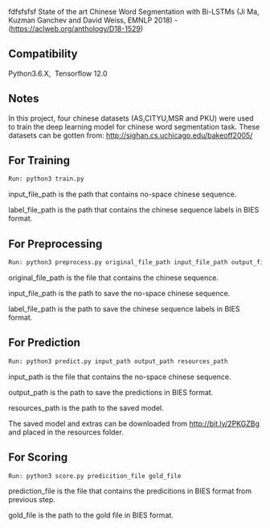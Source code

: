 fdfsfsfsf
State of the art Chinese Word Segmentation with Bi-LSTMs (Ji Ma, Kuzman Ganchev and David Weiss, EMNLP 2018) - (https://aclweb.org/anthology/D18-1529)

## Compatibility

Python3.6.X,&nbsp;&nbsp;Tensorflow 12.0

## Notes

In this project, four chinese datasets (AS,CITYU,MSR and PKU) were used to train the deep learning model for chinese word segmentation task. These datasets can be gotten from: http://sighan.cs.uchicago.edu/bakeoff2005/



## For Training

```bash
Run: python3 train.py
```
input_file_path is the path that contains no-space chinese sequence. &nbsp;

label_file_path is the path that contains the chinese sequence labels in BIES format.

## For Preprocessing

```bash
Run: python3 preprocess.py original_file_path input_file_path output_file_path 
```
original_file_path is the file that contains the chinese sequence. &nbsp;

input_file_path is the path to save the no-space chinese sequence. &nbsp;

label_file_path is the path to save the chinese sequence labels in BIES format.

## For Prediction

```bash
Run: python3 predict.py input_path output_path resources_path
```
input_path is the file that contains the no-space chinese sequence. &nbsp;

output_path is the path to save the predictions in BIES format. &nbsp;

resources_path is the path to the saved model. &nbsp;

The saved model and extras can be downloaded from http://bit.ly/2PKGZBg and placed in the resources folder.

## For Scoring

```bash
Run: python3 score.py predicition_file gold_file
```
prediction_file is the file that contains the predicitions in BIES format from previous step. &nbsp;

gold_file is the path to the gold file in BIES format.
